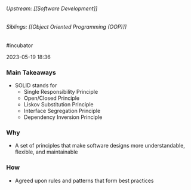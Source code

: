 
###### Upstream: [[Software Development]]
###### Siblings: [[Object Oriented Programming (OOP)]]
#incubator 

2023-05-19
18:36


### Main Takeaways
- SOLID stands for 
	- Single Responsibility Principle 
	- Open/Closed Principle 
	- Liskov Substitution Principle 
	- Interface Segregation Principle 
	- Dependency Inversion Principle 

### Why
- A set of principles that make software designs more understandable, flexible, and maintainable 

### How
- Agreed upon rules and patterns that form best practices 

